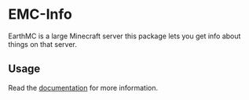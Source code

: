 # EMC-Info

EarthMC is a large Minecraft server this package lets you get info about things on that server.

## Usage

<!-- TODO -->
Read the [documentation](<!-- TODO -->) for more information.